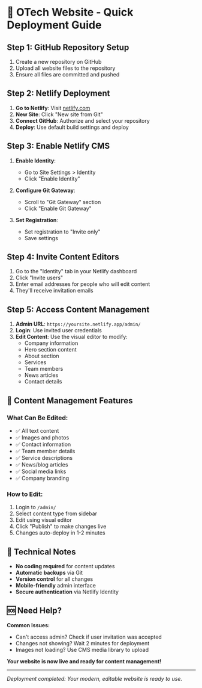 # 🚀 OTech Website - Quick Deployment Guide

## Step 1: GitHub Repository Setup

1. Create a new repository on GitHub
2. Upload all website files to the repository
3. Ensure all files are committed and pushed

## Step 2: Netlify Deployment

1. **Go to Netlify**: Visit [netlify.com](https://netlify.com)
2. **New Site**: Click "New site from Git"
3. **Connect GitHub**: Authorize and select your repository
4. **Deploy**: Use default build settings and deploy

## Step 3: Enable Netlify CMS

1. **Enable Identity**:
   - Go to Site Settings > Identity
   - Click "Enable Identity"

2. **Configure Git Gateway**:
   - Scroll to "Git Gateway" section
   - Click "Enable Git Gateway"

3. **Set Registration**:
   - Set registration to "Invite only"
   - Save settings

## Step 4: Invite Content Editors

1. Go to the "Identity" tab in your Netlify dashboard
2. Click "Invite users"
3. Enter email addresses for people who will edit content
4. They'll receive invitation emails

## Step 5: Access Content Management

1. **Admin URL**: `https://yoursite.netlify.app/admin/`
2. **Login**: Use invited user credentials
3. **Edit Content**: Use the visual editor to modify:
   - Company information
   - Hero section content
   - About section
   - Services
   - Team members
   - News articles
   - Contact details

## 🎯 Content Management Features

### What Can Be Edited:

- ✅ All text content
- ✅ Images and photos
- ✅ Contact information
- ✅ Team member details
- ✅ Service descriptions
- ✅ News/blog articles
- ✅ Social media links
- ✅ Company branding

### How to Edit:

1. Login to `/admin/`
2. Select content type from sidebar
3. Edit using visual editor
4. Click "Publish" to make changes live
5. Changes auto-deploy in 1-2 minutes

## 🔧 Technical Notes

- **No coding required** for content updates
- **Automatic backups** via Git
- **Version control** for all changes
- **Mobile-friendly** admin interface
- **Secure authentication** via Netlify Identity

## 🆘 Need Help?

**Common Issues:**
- Can't access admin? Check if user invitation was accepted
- Changes not showing? Wait 2 minutes for deployment
- Images not loading? Use CMS media library to upload

**Your website is now live and ready for content management!**

---
*Deployment completed: Your modern, editable website is ready to use.*
